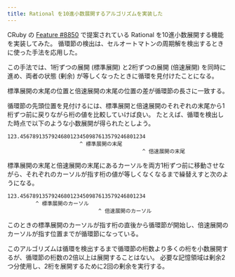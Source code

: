 ```yaml
---
title: Rational を10進小数展開するアルゴリズムを実装した
---
```


CRuby の [Feature #8850](bugs.ruby-lang.org/issues/8850) で提案されている Rational を10進小数展開する機能を実装してみた。
循環節の検出は、セルオートマトンの周期解を検出するときに使った手法を応用した。

この手法では、1桁ずつの展開 (標準展開) と2桁ずつの展開 (倍速展開) を同時に進め、両者の状態 (剰余) が等しくなったときに循環を見付けたことになる。

標準展開の末尾の位置と倍速展開の末尾の位置の差が循環節の長さに一致する。

循環節の先頭位置を見付けるには、標準展開と倍速展開のそれぞれの末尾から1桁ずつ前に戻りながら桁の値を比較していけば良い。
たとえば、循環を検出した時点で以下のような小数展開が得られたとしよう。

~~~~
123.4567891357924680123450987613579246801234
                       ^ 標準展開の末尾
                                           ^ 倍速展開の末尾
~~~~

標準展開の末尾と倍速展開の末尾にあるカーソルを両方1桁ずつ前に移動させながら、それぞれのカーソルが指す桁の値が等しくなくなるまで繰替えすと次のようになる。

~~~~
123.4567891357924680123450987613579246801234
         ^ 標準展開のカーソル
                             ^ 倍速展開のカーソル
~~~~

このときの標準展開のカーソルが指す桁の直後から循環節が開始し、倍速展開のカーソルが指す位置までが循環節になっている。

このアルゴリズムは循環を検出するまで循環節の桁数より多くの桁を小数展開するが、循環節の桁数の2倍以上は展開することはない。
必要な記憶領域は剰余2つ分使用し、2桁を展開するために2回の剰余を実行する。
